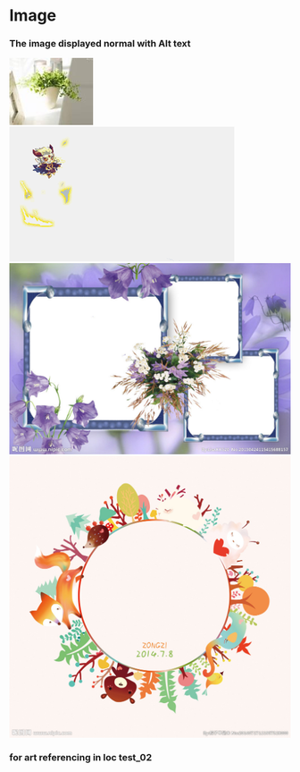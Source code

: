 # Image

### The image displayed normal with Alt text
![Flower](./Images/Flower.jpg "This is A/t text")
![Gif](./Images/Gif.gif "This is A/t text")
![Jpeg](./Images/Jpeg.jpeg "This is A/t text")
![Png](./Images/Png.png "This is A/t text")

### for art referencing in loc test_02
